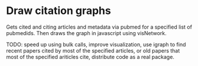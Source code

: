 # Draw citation graphs 

Gets cited and citing articles and metadata via pubmed for a specified list of pubmedids.  Then draws the graph in javascript using visNetwork.  

TODO: speed up using bulk calls, improve visualization, use igraph to find recent papers cited by most of the specified articles, or old papers that most of the specified ariticles cite, distribute code as a real package.  

